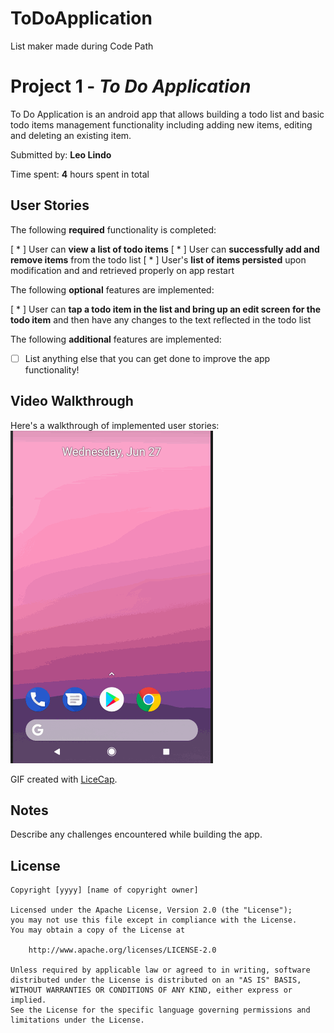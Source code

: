 # ToDoApplication
List maker made during Code Path

# Project 1 - *To Do Application*

To Do Application is an android app that allows building a todo list and basic todo items management functionality including adding new items, editing and deleting an existing item.

Submitted by: **Leo Lindo**

Time spent: **4** hours spent in total

## User Stories

The following **required** functionality is completed:

[ * ] User can **view a list of todo items**
[ * ] User can **successfully add and remove items** from the todo list
[ * ] User's **list of items persisted** upon modification and and retrieved properly on app restart

The following **optional** features are implemented:

[ * ] User can **tap a todo item in the list and bring up an edit screen for the todo item** and then have any changes to the text reflected in the todo list

The following **additional** features are implemented:

* [ ] List anything else that you can get done to improve the app functionality!

## Video Walkthrough

Here's a walkthrough of implemented user stories:
![walkthrough](walkthrough.gif)

GIF created with [LiceCap](http://www.cockos.com/licecap/).

## Notes

Describe any challenges encountered while building the app.

## License

    Copyright [yyyy] [name of copyright owner]

    Licensed under the Apache License, Version 2.0 (the "License");
    you may not use this file except in compliance with the License.
    You may obtain a copy of the License at

        http://www.apache.org/licenses/LICENSE-2.0

    Unless required by applicable law or agreed to in writing, software
    distributed under the License is distributed on an "AS IS" BASIS,
    WITHOUT WARRANTIES OR CONDITIONS OF ANY KIND, either express or implied.
    See the License for the specific language governing permissions and
    limitations under the License.
